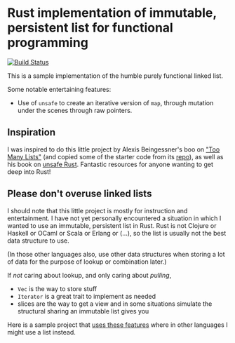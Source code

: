 # Rust implementation of immutable, persistent list for functional programming

[![Build Status](https://travis-ci.org/FranklinChen/immutable-list-rust.png)](https://travis-ci.org/FranklinChen/immutable-list-rust)

This is a sample implementation of the humble purely functional linked list.

Some notable entertaining features:

- Use of `unsafe` to create an iterative version of `map`, through mutation under the scenes through raw pointers.

## Inspiration

I was inspired to do this little project by Alexis Beingessner's boo
on ["Too Many Lists"](http://cglab.ca/~abeinges/blah/too-many-lists/book/) (and copied some of the
starter code from its
[repo](https://github.com/Gankro/too-many-lists)), as well as his book
on
[unsafe Rust](https://doc.rust-lang.org/nightly/nomicon/). Fantastic
resources for anyone wanting to get deep into Rust!

## Please don't overuse linked lists

I should note that this little project is mostly for instruction and
entertainment. I have not yet personally encountered a situation in
which I wanted to use an immutable, persistent list in Rust. Rust is
not Clojure or Haskell or OCaml or Scala or Erlang or
(...), so the list is usually not the best data structure to use.

(In those other languages also, use other data structures when storing
a lot of data for the purpose of lookup or combination later.)

If *not* caring about lookup, and only caring about *pulling*,

- `Vec` is the way to store stuff
- `Iterator` is a great trait to implement as needed
- slices are the way to get a view and in some situations simulate the
  structural sharing an immutable list gives you

Here is a sample project that [uses these features](https://github.com/FranklinChen/number-words-rust) where in other
languages I might use a list instead.
